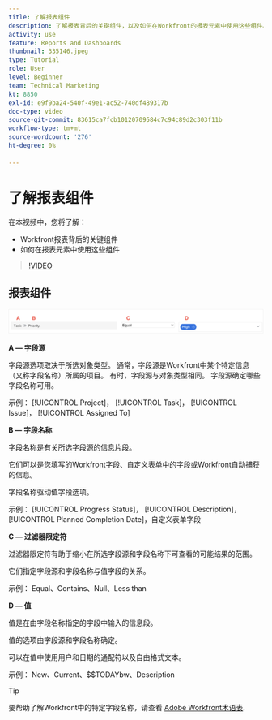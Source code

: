 ```yaml
---
title: 了解报表组件
description: 了解报表背后的关键组件，以及如何在Workfront的报表元素中使用这些组件。
activity: use
feature: Reports and Dashboards
thumbnail: 335146.jpeg
type: Tutorial
role: User
level: Beginner
team: Technical Marketing
kt: 8850
exl-id: e9f9ba24-540f-49e1-ac52-740df489317b
doc-type: video
source-git-commit: 83615ca7fcb10120709584c7c94c89d2c303f11b
workflow-type: tm+mt
source-wordcount: '276'
ht-degree: 0%

---
```


# 了解报表组件

在本视频中，您将了解：

* Workfront报表背后的关键组件
* 如何在报表元素中使用这些组件

>[!VIDEO](https://video.tv.adobe.com/v/335146/?quality=12&learn=on)

## 报表组件

![用于创建过滤器的屏幕图像](assets/reporting-components-1.png)

**A — 字段源**

字段源选项取决于所选对象类型。 通常，字段源是Workfront中某个特定信息（又称字段名称）所属的项目。 有时，字段源与对象类型相同。
字段源确定哪些字段名称可用。

示例： [!UICONTROL Project]， [!UICONTROL Task]， [!UICONTROL Issue]， [!UICONTROL Assigned To]

**B — 字段名称**

字段名称是有关所选字段源的信息片段。

它们可以是您填写的Workfront字段、自定义表单中的字段或Workfront自动捕获的信息。

字段名称驱动值字段选项。

示例： [!UICONTROL Progress Status]， [!UICONTROL Description]， [!UICONTROL Planned Completion Date]，自定义表单字段

**C — 过滤器限定符**

过滤器限定符有助于缩小在所选字段源和字段名称下可查看的可能结果的范围。

它们指定字段源和字段名称与值字段的关系。

示例： Equal、Contains、Null、Less than

**D — 值**

值是在由字段名称指定的字段中输入的信息段。

值的选项由字段源和字段名称确定。

可以在值中使用用户和日期的通配符以及自由格式文本。

示例： New、Current、$$TODAYbw、Description

>[!TIP]
>
>要帮助了解Workfront中的特定字段名称，请查看 [Adobe Workfront术语表](https://experienceleague.adobe.com/docs/workfront/using/basics/workfront-terminology-glossary.html?lang=en).


